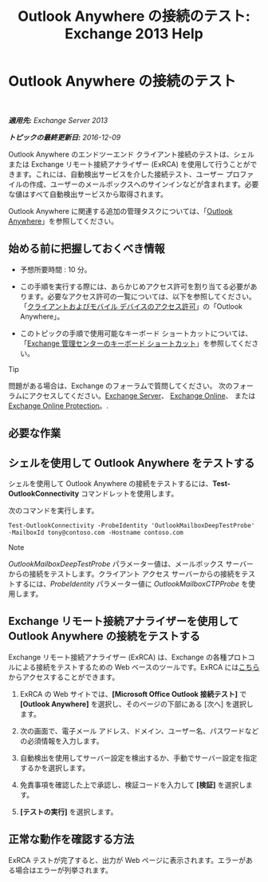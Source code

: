 ﻿---
title: 'Outlook Anywhere の接続のテスト: Exchange 2013 Help'
TOCTitle: Outlook Anywhere の接続のテスト
ms:assetid: 0dc5b68f-2316-446a-84c9-5f1c50dc3776
ms:mtpsurl: https://technet.microsoft.com/ja-jp/library/Ee633453(v=EXCHG.150)
ms:contentKeyID: 50555727
ms.date: 04/24/2018
mtps_version: v=EXCHG.150
ms.translationtype: HT
---

# Outlook Anywhere の接続のテスト

 

_**適用先:** Exchange Server 2013_

_**トピックの最終更新日:** 2016-12-09_

Outlook Anywhere のエンドツーエンド クライアント接続のテストは、シェルまたは Exchange リモート接続アナライザー (ExRCA) を使用して行うことができます。これには、自動検出サービスを介した接続テスト、ユーザー プロファイルの作成、ユーザーのメールボックスへのサインインなどが含まれます。必要な値はすべて自動検出サービスから取得されます。

Outlook Anywhere に関連する追加の管理タスクについては、「[Outlook Anywhere](outlook-anywhere-exchange-2013-help.md)」を参照してください。

## 始める前に把握しておくべき情報

  - 予想所要時間 : 10 分。

  - この手順を実行する際には、あらかじめアクセス許可を割り当てる必要があります。必要なアクセス許可の一覧については、以下を参照してください。「[クライアントおよびモバイル デバイスのアクセス許可](clients-and-mobile-devices-permissions-exchange-2013-help.md)」の「Outlook Anywhere」。

  - このトピックの手順で使用可能なキーボード ショートカットについては、「[Exchange 管理センターのキーボード ショートカット](keyboard-shortcuts-in-the-exchange-admin-center-exchange-online-protection-help.md)」を参照してください。


> [!TIP]
> 問題がある場合は、Exchange のフォーラムで質問してください。 次のフォーラムにアクセスしてください。<A href="https://go.microsoft.com/fwlink/p/?linkid=60612">Exchange Server</A>、 <A href="https://go.microsoft.com/fwlink/p/?linkid=267542">Exchange Online</A>、 または <A href="https://go.microsoft.com/fwlink/p/?linkid=285351">Exchange Online Protection</A>。.



## 必要な作業

## シェルを使用して Outlook Anywhere をテストする

シェルを使用して Outlook Anywhere の接続をテストするには、**Test-OutlookConnectivity** コマンドレットを使用します。

次のコマンドを実行します。

    Test-OutlookConnectivity -ProbeIdentity 'OutlookMailboxDeepTestProbe' -MailboxId tony@contoso.com -Hostname contoso.com


> [!NOTE]
> <EM>OutlookMailboxDeepTestProbe</EM> パラメーター値は、メールボックス サーバーからの接続をテストします。クライアント アクセス サーバーからの接続をテストするには、<EM>ProbeIdentity</EM> パラメーター値に <EM>OutlookMailboxCTPProbe</EM> を使用します。



## Exchange リモート接続アナライザーを使用して Outlook Anywhere の接続をテストする

Exchange リモート接続アナライザー (ExRCA) は、Exchange の各種プロトコルによる接続をテストするための Web ベースのツールです。ExRCA には[こちら](https://go.microsoft.com/fwlink/p/?linkid=167905)からアクセスすることができます。

1.  ExRCA の Web サイトでは、**\[Microsoft Office Outlook 接続テスト\]** で **\[Outlook Anywhere\]** を選択し、そのページの下部にある \[次へ\] を選択します。

2.  次の画面で、電子メール アドレス、ドメイン、ユーザー名、パスワードなどの必須情報を入力します。

3.  自動検出を使用してサーバー設定を検出するか、手動でサーバー設定を指定するかを選択します。

4.  免責事項を確認した上で承認し、検証コードを入力して **\[検証\]** を選択します。

5.  **\[テストの実行\]** を選択します。

## 正常な動作を確認する方法

ExRCA テストが完了すると、出力が Web ページに表示されます。エラーがある場合はエラーが列挙されます。

